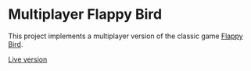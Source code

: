 # Multiplayer Flappy Bird

This project implements a multiplayer version of the classic game [Flappy Bird](https://en.wikipedia.org/wiki/Flappy_Bird).

[Live version](https://flappy-bird-multiplayerjs.herokuapp.com/)
